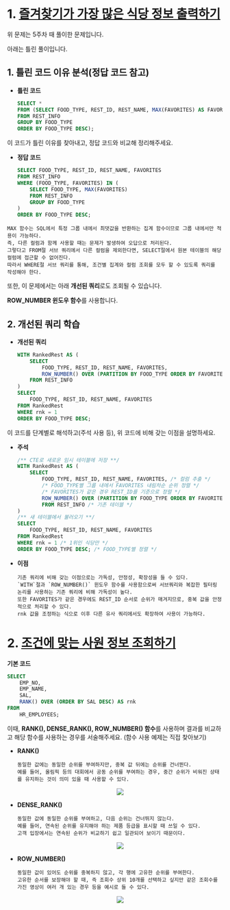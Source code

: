 # 1. [즐겨찾기가 가장 많은 식당 정보 출력하기](https://school.programmers.co.kr/learn/courses/30/lessons/131123)

위 문제는 5주차 때 풀이한 문제입니다.

아래는 틀린 풀이입니다.

## 1. 틀린 코드 이유 분석(정답 코드 참고)

- **틀린 코드**

    ```sql
    SELECT *
    FROM (SELECT FOOD_TYPE, REST_ID, REST_NAME, MAX(FAVORITES) AS FAVORITES
    FROM REST_INFO
    GROUP BY FOOD_TYPE
    ORDER BY FOOD_TYPE DESC);
    ```

이 코드가 틀린 이유를 찾아내고, 정답 코드와 비교해 정리해주세요.

- **정답 코드**

    ```sql
    SELECT FOOD_TYPE, REST_ID, REST_NAME, FAVORITES
    FROM REST_INFO
    WHERE (FOOD_TYPE, FAVORITES) IN (
        SELECT FOOD_TYPE, MAX(FAVORITES)
        FROM REST_INFO
        GROUP BY FOOD_TYPE
    )
    ORDER BY FOOD_TYPE DESC;
    ```

```
MAX 함수는 SQL에서 특정 그룹 내에서 최댓값을 반환하는 집계 함수이므로 그룹 내에서만 적용이 가능하다.
즉, 다른 컬럼과 함께 사용할 때는 문제가 발생하여 오답으로 처리된다.
그렇다고 FROM절 서브 쿼리에서 다른 컬럼을 제외한다면, SELECT절에서 원본 테이블의 해당 컬럼에 접근할 수 없어진다.
따라서 WHERE절 서브 쿼리를 통해, 조건별 집계와 컬럼 조회를 모두 할 수 있도록 쿼리를 작성해야 한다.
```


또한, 이 문제에서는 아래 **개선된 쿼리**로도 조회될 수 있습니다.

**ROW_NUMBER 윈도우 함수**를 사용합니다.

## 2. 개선된 쿼리 학습

- **개선된 쿼리**

    ```sql
    WITH RankedRest AS (
        SELECT
            FOOD_TYPE, REST_ID, REST_NAME, FAVORITES,
            ROW_NUMBER() OVER (PARTITION BY FOOD_TYPE ORDER BY FAVORITES DESC, REST_ID) AS rnk
        FROM REST_INFO
    )
    SELECT
        FOOD_TYPE, REST_ID, REST_NAME, FAVORITES
    FROM RankedRest
    WHERE rnk = 1
    ORDER BY FOOD_TYPE DESC;
    ```

이 코드를 단계별로 해석하고(주석 사용 등), 위 코드에 비해 갖는 이점을 설명하세요.

- **주석**
    ```sql
    /** CTE로 새로운 임시 테이블에 저장 **/
    WITH RankedRest AS (
        SELECT
            FOOD_TYPE, REST_ID, REST_NAME, FAVORITES, /* 컬럼 추출 */
            /* FOOD_TYPE별 그룹 내에서 FAVORITES 내림차순 순위 정렬 */
            /* FAVORITES가 같은 경우 REST_ID를 기준으로 정렬 */
            ROW_NUMBER() OVER (PARTITION BY FOOD_TYPE ORDER BY FAVORITES DESC, REST_ID) AS rnk
            FROM REST_INFO /* 기존 테이블 */
    )
    /** 새 테이블에서 불러오기 **/
    SELECT
        FOOD_TYPE, REST_ID, REST_NAME, FAVORITES
    FROM RankedRest
    WHERE rnk = 1 /* 1위인 식당만 */
    ORDER BY FOOD_TYPE DESC; /* FOOD_TYPE별 정렬 */
    ```
- **이점**
    ```
    기존 쿼리에 비해 갖는 이점으로는 가독성, 안정성, 확장성을 들 수 있다.
    `WITH`절과 `ROW_NUMBER()` 윈도우 함수를 사용함으로써 서브쿼리와 복잡한 필터링 논리를 사용하는 기존 쿼리에 비해 가독성이 높다.
    또한 FAVORITES가 같은 경우에도 REST_ID 순서로 순위가 매겨지므로, 중복 값을 안정적으로 처리할 수 있다.
    rnk 값을 조정하는 식으로 이후 다른 유사 쿼리에서도 확장하여 사용이 가능하다.
    ```

# 2. [조건에 맞는 사원 정보 조회하기](https://school.programmers.co.kr/learn/courses/30/lessons/284527)

<!--지시사항을 따르고 <코드 실행>을 누르면 물론 ‘실패’로 뜰 겁니다. 다만 그 때 ‘SELECT 결과보기’를 눌러 세부 사항을 확인해주세요-->

**기본 코드**

```sql
SELECT
    EMP_NO,
    EMP_NAME,
    SAL,
    RANK() OVER (ORDER BY SAL DESC) AS rnk
FROM
    HR_EMPLOYEES;
```

이때, **RANK(), DENSE_RANK(), ROW_NUMBER() 함수**를 사용하며 결과를 비교하고 해당 함수를 사용하는 경우를 서술해주세요. (함수 사용 예제는 직접 찾아보기)

- **RANK()**
    ```
    동일한 값에는 동일한 순위를 부여하지만, 중복 값 뒤에는 순위를 건너뛴다.
    예를 들어, 올림픽 등의 대회에서 공동 순위를 부여하는 경우, 중간 순위가 비워진 상태를 유지하는 것이 의미 있을 때 사용할 수 있다.
    ```
    <p align="center">
    <img src="https://github.com/viola2002/dartb/blob/main/assignment/2024_Autumn/SQL/screenshots/%EC%8A%A4%ED%81%AC%EB%A6%B0%EC%83%B7%202024-11-12%20112247.png">
    </p>

- **DENSE_RANK()**
    ```
    동일한 값에 동일한 순위를 부여하고, 다음 순위는 건너뛰지 않는다.
    예를 들어, 연속된 순위를 유지해야 하는 제품 등급을 표시할 때 쓰일 수 있다.
    고객 입장에서는 연속된 순위가 비교하기 쉽고 일관되어 보이기 때문이다.
    ```
    <p align="center">
    <img src="https://github.com/viola2002/dartb/blob/main/assignment/2024_Autumn/SQL/screenshots/%EC%8A%A4%ED%81%AC%EB%A6%B0%EC%83%B7%202024-11-12%20112328.png">
    </p>

- **ROW_NUMBER()**
    ```
    동일한 값이 있어도 순위를 중복하지 않고, 각 행에 고유한 순위를 부여한다.
    고유한 순서를 보장해야 할 때, 즉 조회수 상위 10개를 선택하고 싶지만 같은 조회수를 가진 영상이 여러 개 있는 경우 등을 예시로 들 수 있다.
    ```
    <p align="center">
    <img src="https://github.com/viola2002/dartb/blob/main/assignment/2024_Autumn/SQL/screenshots/%EC%8A%A4%ED%81%AC%EB%A6%B0%EC%83%B7%202024-11-12%20112409.png">
    </p>